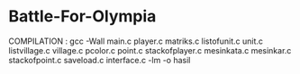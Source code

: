 # Battle-For-Olympia
COMPILATION : gcc -Wall main.c player.c matriks.c listofunit.c unit.c listvillage.c village.c pcolor.c point.c stackofplayer.c mesinkata.c mesinkar.c stackofpoint.c saveload.c interface.c -lm -o hasil
